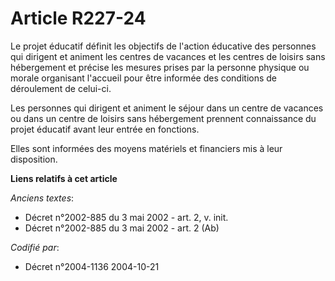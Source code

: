 # Article R227-24

Le projet éducatif définit les objectifs de l'action éducative des personnes qui dirigent et animent les centres de vacances
et les centres de loisirs sans hébergement et précise les mesures prises par la personne physique ou morale organisant
l'accueil pour être informée des conditions de déroulement de celui-ci.

Les personnes qui dirigent et animent le séjour dans un centre de vacances ou dans un centre de loisirs sans hébergement
prennent connaissance du projet éducatif avant leur entrée en fonctions.

Elles sont informées des moyens matériels et financiers mis à leur disposition.

**Liens relatifs à cet article**

_Anciens textes_:

  - Décret n°2002-885 du 3 mai 2002 - art. 2, v. init.
  - Décret n°2002-885 du 3 mai 2002 - art. 2 (Ab)

_Codifié par_:

  - Décret n°2004-1136 2004-10-21
